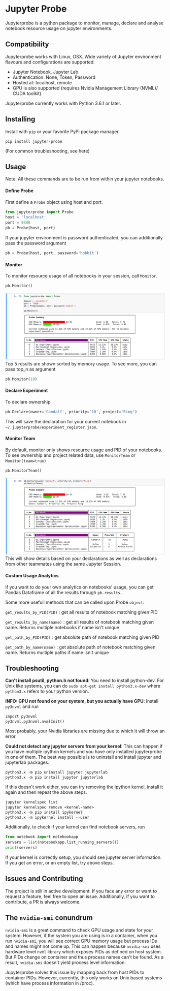 # Jupyter Probe
Jupyterprobe is a python package to monitor, manage, declare and analyse notebook resource usage on jupyter environments. 

## Compatibility

Jupyterprobe works with Linux, OSX. Wide variety of Jupyter environment flavours and configurations are supported:
- Jupyter Notebook, Jupyter Lab
- Authentication: None, Token, Password
- Hosted at: localhost, remote
- GPU is also supported (requires Nvidia Management Library (NVML)/ CUDA toolkit).

Jupyterprobe currently works with Python 3.6.1 or later.

## Installing

Install with `pip` or your favorite PyPi package manager.

```
pip install jupyter-probe
```
(For common troubleshooting, see here)

## Usage
Note: All these commands are to be run from within your jupyter notebooks.

#### Define Probe
First define a `Probe` object using host and port.

```python
from jupyterprobe import Probe
host = 'localhost'
port = 8888
pb = Probe(host, port)
```
If your jupyter environment is password authenticated, you can additionally pass the password argument
```python
pb = Probe(host, port, password='hobbit')
```

#### Monitor
To monitor resource usage of all notebooks in your session, call `Monitor`.

```python
pb.Monitor()
```
![Monitor](https://github.com/vermashresth/jupyter-probe/raw/master/img/monitorcell.png)
Top 5 results are shown sorted by memory usage. To see more, you can pass top_n as argument

```python
pb.Monitor(10)
```
#### Declare Experiment
To declare ownership 

```python
pb.Declare(owner='Gandalf', priority='10', project='Ring')
```
This will save the declaration for your current notebook in `~/.jupyterprobe/experiment_register.json`.

#### Monitor Team
By default, monitor only shows resource usage and PID of your notebooks. To see ownership and project related data, use `MonitorTeam` or `Monitor(team=true)`
```python
pb.MonitorTeam()
```
![Team](https://github.com/vermashresth/jupyter-probe/raw/master/img/teamcell.png)
This will show details based on your declarations as well as declarations from other teammates using the same Jupyter Session.

#### Custom Usage Analytics
If you want to do your own analytics on notebooks' usage, you can get Pandas Dataframe of all the results through `pb.results`.

Some more usefull methods that can be called upon Probe `object`:

`get_results_by_PID(PID)` : get all results of notebook matching given PID

`get_results_by_name(name)` : get all results of notebook matching given name. Returns multiple notebooks if name isn't unique

`get_path_by_PID(PID)` : get absolute path of notebook matching given PID

`get_path_by_name(name)` : get absolute path of notebook matching given name. Returns multiple paths if name isn't unique

## Troubleshooting

**Can't install psutil, python.h not found**: 
You need to install python-dev. For Unix like systems, you can do `sudo apt-get install python3.x-dev` where `python3.x` refers to your python version.


**INFO: GPU not found on your system, but you actually have GPU**: Install `py3nvml` and run 
```
import py3nvml
py3nvml.py3nvml.nvmlInit()
```
Most probably, your Nvidia libraries are missing due to which it will throw an error.


**Could not detect any jupyter servers from your kernel**: This can happen if you have multiple ipython kernels and you have only installed jupyterprobe in one of them.
The best way possible is to uninstall and install jupyter and jupyterlab packages.

```
python3.x -m pip uninstall jupyter jupyterlab
python3.x -m pip install jupyter jupyterlab
```

If this doesn't work either, you can try removing the ipython kernel, install it again and then repeat the above steps.

```
jupyter kernelspec list
jupyter kernelspec remove <kernel-name>
python3.x -m pip install ipykernel
python3.x -m ipykernel install --user
```

Additionally, to check if your kernel can find notebook servers, run
```python
from notebook import notebookapp
servers = list(notebookapp.list_running_servers())
print(servers)
```
If your kernel is correctly setup, you should see jupyter server information. If you get an error, or an empty list, try above steps.

## Issues and Contributing
The project is still in active development. If you face any error or want to request a feature, feel free to open an issue. Additionally, if you want to contribute, a PR is always welcome.

## The `nvidia-smi` conundrum
`nvidia-smi` is a great command to check GPU usage and state for your system. However, if the system you are using is in a container, when you run `nvidia-smi`, you will see correct GPU memory usage but process IDs and names might not come up. This can happen because `nvidia-smi` uses hardware level `nvml` library which exposes PIDs as defined on host system. But PIDs change on container and thus process names can't be found. As a result, `nvidia-smi` doesn't yield process level information. 

Jupyterprobe solves this issue by mapping back from host PIDs to container PIDs. However, currently, this only works on Unix based systems (which have process information in /proc). 

